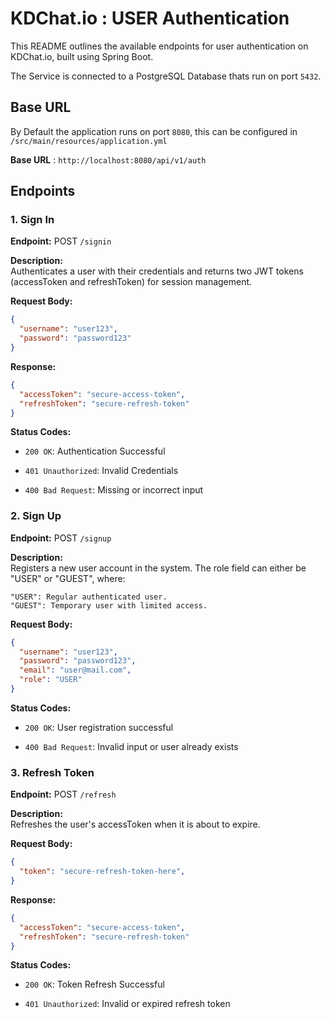 # KDChat.io : USER Authentication

This README outlines the available endpoints for user authentication on KDChat.io, built using Spring Boot.

The Service is connected to a PostgreSQL Database thats run on port `5432`.


## Base URL 

By Default the application runs on port `8080`, this can be configured in `/src/main/resources/application.yml`

**Base URL** : `http://localhost:8080/api/v1/auth`

## Endpoints

### 1. **Sign In**

**Endpoint:** POST `/signin`

**Description:**  
Authenticates a user with their credentials and returns two JWT tokens (accessToken and refreshToken) for session management.

**Request Body:**
```json
{
  "username": "user123",
  "password": "password123"
}
```

**Response:**
```json
{
  "accessToken": "secure-access-token",
  "refreshToken": "secure-refresh-token"
}
```
**Status Codes:**

* `200 OK`: Authentication Successful

* `401 Unauthorized`: Invalid Credentials

* `400 Bad Request`: Missing or incorrect input


### 2. **Sign Up**

**Endpoint:** POST `/signup`

**Description:**  
Registers a new user account in the system. The role field can either be "USER" or "GUEST", where:

    "USER": Regular authenticated user.
    "GUEST": Temporary user with limited access.

**Request Body:**
```json
{
  "username": "user123",
  "password": "password123",
  "email": "user@mail.com",
  "role": "USER"
}
```
**Status Codes:**

* `200 OK`: User registration successful

* `400 Bad Request`: Invalid input or user already exists


### 3. **Refresh Token**

**Endpoint:** POST `/refresh`

**Description:**  
Refreshes the user's accessToken when it is about to expire.

**Request Body:**
```json
{
  "token": "secure-refresh-token-here",
}
```

**Response:**
```json
{
  "accessToken": "secure-access-token",
  "refreshToken": "secure-refresh-token"
}
```
**Status Codes:**

* `200 OK`: Token Refresh Successful

* `401 Unauthorized`: Invalid or expired refresh token
